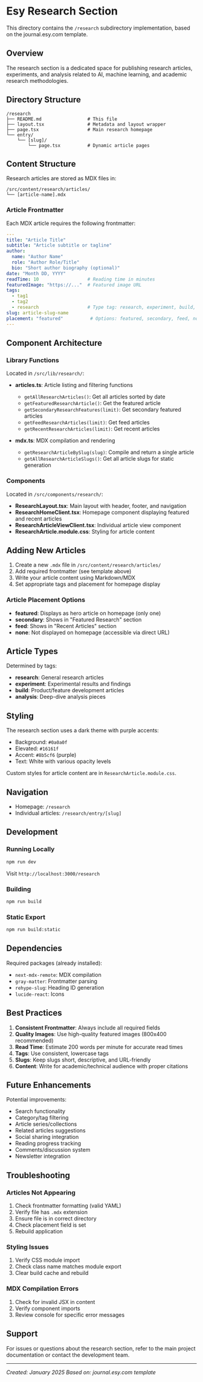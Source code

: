 # Esy Research Section

This directory contains the `/research` subdirectory implementation, based on the journal.esy.com template.

## Overview

The research section is a dedicated space for publishing research articles, experiments, and analysis related to AI, machine learning, and academic research methodologies.

## Directory Structure

```
/research
├── README.md                 # This file
├── layout.tsx                # Metadata and layout wrapper
├── page.tsx                  # Main research homepage
└── entry/
    └── [slug]/
        └── page.tsx          # Dynamic article pages
```

## Content Structure

Research articles are stored as MDX files in:
```
/src/content/research/articles/
└── [article-name].mdx
```

### Article Frontmatter

Each MDX article requires the following frontmatter:

```yaml
---
title: "Article Title"
subtitle: "Article subtitle or tagline"
author:
  name: "Author Name"
  role: "Author Role/Title"
  bio: "Short author biography (optional)"
date: "Month DD, YYYY"
readTime: 10                  # Reading time in minutes
featuredImage: "https://..."  # Featured image URL
tags:
  - tag1
  - tag2
  - research                  # Type tag: research, experiment, build, or analysis
slug: article-slug-name
placement: "featured"          # Options: featured, secondary, feed, none
---
```

## Component Architecture

### Library Functions

Located in `/src/lib/research/`:

- **articles.ts**: Article listing and filtering functions
  - `getAllResearchArticles()`: Get all articles sorted by date
  - `getFeaturedResearchArticle()`: Get the featured article
  - `getSecondaryResearchFeatures(limit)`: Get secondary featured articles
  - `getFeedResearchArticles(limit)`: Get feed articles
  - `getRecentResearchArticles(limit)`: Get recent articles

- **mdx.ts**: MDX compilation and rendering
  - `getResearchArticleBySlug(slug)`: Compile and return a single article
  - `getAllResearchArticleSlugs()`: Get all article slugs for static generation

### Components

Located in `/src/components/research/`:

- **ResearchLayout.tsx**: Main layout with header, footer, and navigation
- **ResearchHomeClient.tsx**: Homepage component displaying featured and recent articles
- **ResearchArticleViewClient.tsx**: Individual article view component
- **ResearchArticle.module.css**: Styling for article content

## Adding New Articles

1. Create a new `.mdx` file in `/src/content/research/articles/`
2. Add required frontmatter (see template above)
3. Write your article content using Markdown/MDX
4. Set appropriate tags and placement for homepage display

### Article Placement Options

- **featured**: Displays as hero article on homepage (only one)
- **secondary**: Shows in "Featured Research" section
- **feed**: Shows in "Recent Articles" section
- **none**: Not displayed on homepage (accessible via direct URL)

## Article Types

Determined by tags:

- **research**: General research articles
- **experiment**: Experimental results and findings
- **build**: Product/feature development articles
- **analysis**: Deep-dive analysis pieces

## Styling

The research section uses a dark theme with purple accents:

- Background: `#0a0a0f`
- Elevated: `#16161f`
- Accent: `#8b5cf6` (purple)
- Text: White with various opacity levels

Custom styles for article content are in `ResearchArticle.module.css`.

## Navigation

- Homepage: `/research`
- Individual articles: `/research/entry/[slug]`

## Development

### Running Locally

```bash
npm run dev
```

Visit `http://localhost:3000/research`

### Building

```bash
npm run build
```

### Static Export

```bash
npm run build:static
```

## Dependencies

Required packages (already installed):

- `next-mdx-remote`: MDX compilation
- `gray-matter`: Frontmatter parsing
- `rehype-slug`: Heading ID generation
- `lucide-react`: Icons

## Best Practices

1. **Consistent Frontmatter**: Always include all required fields
2. **Quality Images**: Use high-quality featured images (800x400 recommended)
3. **Read Time**: Estimate 200 words per minute for accurate read times
4. **Tags**: Use consistent, lowercase tags
5. **Slugs**: Keep slugs short, descriptive, and URL-friendly
6. **Content**: Write for academic/technical audience with proper citations

## Future Enhancements

Potential improvements:

- Search functionality
- Category/tag filtering
- Article series/collections
- Related articles suggestions
- Social sharing integration
- Reading progress tracking
- Comments/discussion system
- Newsletter integration

## Troubleshooting

### Articles Not Appearing

1. Check frontmatter formatting (valid YAML)
2. Verify file has `.mdx` extension
3. Ensure file is in correct directory
4. Check placement field is set
5. Rebuild application

### Styling Issues

1. Verify CSS module import
2. Check class name matches module export
3. Clear build cache and rebuild

### MDX Compilation Errors

1. Check for invalid JSX in content
2. Verify component imports
3. Review console for specific error messages

## Support

For issues or questions about the research section, refer to the main project documentation or contact the development team.

---

*Created: January 2025*
*Based on: journal.esy.com template*


